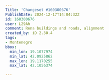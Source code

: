 ```yaml
---
Title: 'Changeset #160300676'
PublishDate: 2024-12-17T14:04:32Z
id: 160300676
user: L29Ah
comment: Rena buildings and roads, alignment
created_by: iD 2.30.4
tags:
- Montenegro
bbox:
  min_lon: 19.1077974
  min_lat: 42.0925862
  max_lon: 19.1170255
  max_lat: 42.1056374

---
```

